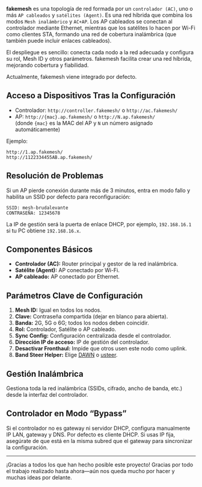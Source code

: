 **fakemesh** es una topología de red formada por un `controlador (AC)`, uno o más `AP cableados` y `satélites (Agent)`. Es una red híbrida que combina los modos `Mesh inalámbrico` y `AC+AP`. Los AP cableados se conectan al controlador mediante Ethernet, mientras que los satélites lo hacen por Wi-Fi como clientes STA, formando una red de cobertura inalámbrica (que también puede incluir enlaces cableados).

El despliegue es sencillo: conecta cada nodo a la red adecuada y configura su rol, Mesh ID y otros parámetros. fakemesh facilita crear una red híbrida, mejorando cobertura y fiabilidad.

Actualmente, fakemesh viene integrado por defecto.

## Acceso a Dispositivos Tras la Configuración

- Controlador: `http://controller.fakemesh/` o `http://ac.fakemesh/`
- AP: `http://{mac}.ap.fakemesh/` o `http://N.ap.fakemesh/`  
  (donde `{mac}` es la MAC del AP y `N` un número asignado automáticamente)

Ejemplo:
```
http://1.ap.fakemesh/
http://1122334455AB.ap.fakemesh/
```

## Resolución de Problemas

Si un AP pierde conexión durante más de 3 minutos, entra en modo fallo y habilita un SSID por defecto para reconfiguración:
```
SSID: mesh-brudalevante
CONTRASEÑA: 12345678
```
La IP de gestión será la puerta de enlace DHCP, por ejemplo, `192.168.16.1` si tu PC obtiene `192.168.16.x`.

## Componentes Básicos

- **Controlador (AC):** Router principal y gestor de la red inalámbrica.
- **Satélite (Agent):** AP conectado por Wi-Fi.
- **AP cableado:** AP conectado por Ethernet.

## Parámetros Clave de Configuración

1. **Mesh ID:** Igual en todos los nodos.
2. **Clave:** Contraseña compartida (dejar en blanco para abierta).
3. **Banda:** 2G, 5G o 6G; todos los nodos deben coincidir.
4. **Rol:** Controlador, Satélite o AP cableado.
5. **Sync Config:** Configuración centralizada desde el controlador.
6. **Dirección IP de acceso:** IP de gestión del controlador.
7. **Desactivar Fronthaul:** Impide que otros usen este nodo como uplink.
8. **Band Steer Helper:** Elige [DAWN](https://github.com/fakemesh/dawn) o [usteer](https://github.com/fakemesh/usteer).

## Gestión Inalámbrica

Gestiona toda la red inalámbrica (SSIDs, cifrado, ancho de banda, etc.) desde la interfaz del controlador.

## Controlador en Modo “Bypass”

Si el controlador no es gateway ni servidor DHCP, configura manualmente IP LAN, gateway y DNS. Por defecto es cliente DHCP. Si usas IP fija, asegúrate de que está en la misma subred que el gateway para sincronizar la configuración.

---

¡Gracias a todos los que han hecho posible este proyecto!
Gracias por todo el trabajo realizado hasta ahora—aún nos queda mucho por hacer y muchas ideas por delante.
